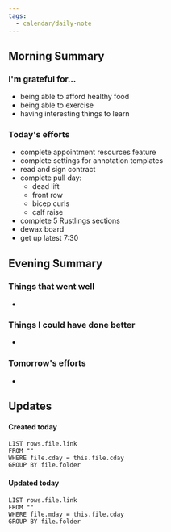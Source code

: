 ```yaml
---
tags:
  - calendar/daily-note
---
```


## Morning Summary

### I'm grateful for...

- being able to afford healthy food
- being able to exercise
- having interesting things to learn

### Today's efforts

- complete appointment resources feature
- complete settings for annotation templates
- read and sign contract
- complete pull day:
	- dead lift
	- front row
	- bicep curls
	- calf raise
- complete 5 Rustlings sections
- dewax board
- get up latest 7:30

## Evening Summary

### Things that went well

-

### Things I could have done better

-

### Tomorrow's efforts

-

## Updates

#### Created today

```dataview
LIST rows.file.link
FROM ""
WHERE file.cday = this.file.cday
GROUP BY file.folder
```

#### Updated today

```dataview
LIST rows.file.link
FROM ""
WHERE file.mday = this.file.cday
GROUP BY file.folder
```

